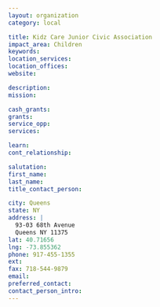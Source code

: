 ```yaml
---
layout: organization
category: local

title: Kidz Care Junior Civic Association
impact_area: Children
keywords: 
location_services: 
location_offices: 
website: 

description: 
mission: 

cash_grants: 
grants: 
service_opp: 
services: 

learn: 
cont_relationship: 

salutation: 
first_name: 
last_name: 
title_contact_person: 

city: Queens
state: NY
address: |
  93-03 68th Avenue  
  Queens NY 11375
lat: 40.71656
lng: -73.855362
phone: 917-455-1355
ext: 
fax: 718-544-9879
email: 
preferred_contact: 
contact_person_intro: 
---
```

